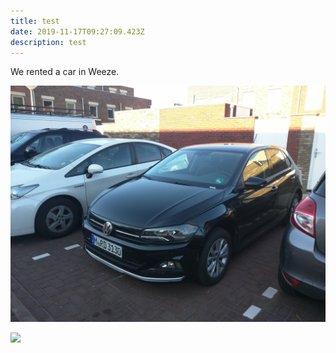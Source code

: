 ```yaml
---
title: test
date: 2019-11-17T09:27:09.423Z
description: test
---
```

We rented a car in Weeze.

![](polo-01.jpg)

![](/img/apple-blossom-awards-2020-61.jpeg)
